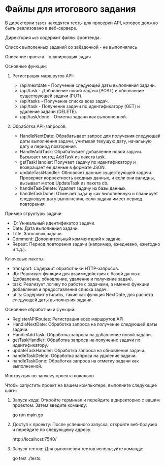 # Файлы для итогового задания

В директории `tests` находятся тесты для проверки API, которое должно быть реализовано в веб-сервере.

Директория `web` содержит файлы фронтенда.

Список выполенных заданий со звёздочкой - не выполнялись

Описание проекта - планировщик задач

Основные функции:

1. Регистрация маршрутов API:
    - /api/nextdate - Получение следующей даты выполнения задачи.
    - /api/task - Добавление новой задачи (POST) и обновление существующей задачи (PUT).
    - /api/tasks - Получение списка всех задач.
    - /api/task - Получение задачи по идентификатору (GET) и удаление задачи (DELETE).
    - /api/task/done - Отметка задачи как выполненной.

2. Обработка API-запросов:
    - HandleNextDate: Обрабатывает запрос для получения следующей даты выполнения задачи, учитывая текущую дату, начальную дату и период повторения.
    - HandleAddTask: Обрабатывает добавление новой задачи. Вызывает метод AddTask из пакета task.
    - getTaskHandler: Получает задачу по идентификатору и возвращает ее данные в формате JSON.
    - updateTaskHandler: Обновляет данные существующей задачи. Проверяет корректность входных данных, и если они валидны, вызывает метод UpdateTask из пакета db.
    - handleTaskDelete: Удаляет задачу из базы данных.
    - handleTaskDone: Отмечает задачу как выполненную и планирует следующую дату выполнения, если задача имеет период повторения.

Пример структуры задачи:

- ID: Уникальный идентификатор задачи.
- Date: Дата выполнения задачи.
- Title: Заголовок задачи.
- Comment: Дополнительный комментарий к задаче.
- Repeat: Период повторения задачи (например, ежедневно, ежегодно и т.д.).

Ключевые пакеты:

- transport: Содержит обработчики HTTP-запросов.
- db: Реализует функции для взаимодействия с базой данных (добавление, обновление, удаление и получение задач).
- task: Реализует логику по работе с задачами, а именно функции добавления и предоставления списка задач.
- utils: Содержит утилиты, такие как функция NextDate, для расчета следующей даты выполнения задачи.

Основные обработчики функций:

- RegisterAPIRoutes: Регистрация всех маршрутов API.
- HandleNextDate: Обработка запроса на получение следующей даты задачи.
- HandleAddTask: Обработка запроса на добавление новой задачи.
- getTaskHandler: Обработка запроса на получение задачи по идентификатору.
- updateTaskHandler: Обработка запроса на обновление задачи.
- handleTaskDelete: Обработка запроса на удаление задачи.
- handleTaskDone: Обработка запроса на отметку задачи как выполненной.

Инструкция по запуску проекта локально

Чтобы запустить проект на вашем компьютере, выполните следующие шаги:

1. Запуск кода:
   Откройте терминал и перейдите в директорию с вашим проектом. Затем введите команду:

   go run main.go


2. Доступ к проекту:
   После успешного запуска, откройте веб-браузер и перейдите по следующему адресу:

   http://localhost:7540/


3. Запуск тестов:
   Для выполнения тестов используйте команду:

   go test ./tests

